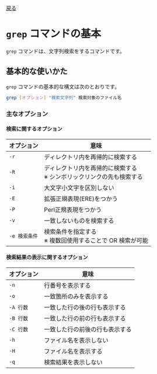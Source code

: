 [戻る](../README.md)

# `grep` コマンドの基本

`grep` コマンドは、文字列検索をするコマンドです。

## 基本的な使いかた

`grep` コマンドの基本的な構文は次のとおりです。

```bash
grep [オプション] "検索文字列" 検索対象のファイル名
```

### 主なオプション

#### 検索に関するオプション

| オプション    | 意味                                                                    |
| ------------- | ----------------------------------------------------------------------- |
| `-r`          | ディレクトリ内を再帰的に検索する                                        |
| `-R`          | ディレクトリ内を再帰的に検索する<br/>※ シンボリックリンクの先も検索する |
| `-i`          | 大文字小文字を区別しない                                                |
| `-E`          | 拡張正規表現(ERE)をつかう                                               |
| `-P`          | Perl正規表現をつかう                                                    |
| `-v`          | 一致しないものを検索する                                                |
| `-e 検索条件` | 検索条件を指定する<br/>※ 複数回使用することで OR 検索が可能             |

#### 検索結果の表示に関するオプション

| オプション | 意味                           |
| ---------- | ------------------------------ |
| `-n`       | 行番号を表示する               |
| `-o`       | 一致箇所のみを表示する         |
| `-A 行数`  | 一致した行の後の行も表示する   |
| `-B 行数`  | 一致した行の前の行も表示する   |
| `-C 行数`  | 一致した行の前後の行も表示する |
| `-h`       | ファイル名を表示しない         |
| `-H`       | ファイル名を表示する           |
| `-q`       | 検索結果を表示しない           |
